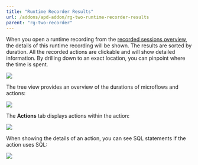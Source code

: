 ```yaml
---
title: "Runtime Recorder Results"
url: /addons/apd-addon/rg-two-runtime-recorder-results
parent: "rg-two-recorder"
---
```


When you open a runtime recording from the [recorded sessions overview](rg-two-recorder), the details of this runtime recording will be shown. The results are sorted by duration. All the recorded actions are clickable and will show detailed information. By drilling down to an exact location, you can pinpoint where the time is spent.

![](attachments/rg-two/Performance_runtime_recording.png)

The tree view provides an overview of the durations of microflows and actions:

![](attachments/rg-two/Performance_runtime_recording_ActionsTree.png)

The **Actions** tab displays actions within the action:
 
![](attachments/rg-two/Performance_runtime_recording_ActionsActions.png)
 
When showing the details of an action, you can see SQL statements if the action uses SQL:
 
![](attachments/rg-two/Performance_runtime_recording_Action.png)
